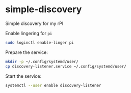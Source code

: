 # simple-discovery
Simple discovery for my rPI

Enable lingering for `pi`

```bash
sudo loginctl enable-linger pi
```
Prepare the service:

```bash
mkdir -p ~/.config/systemd/user/
cp discovery-listener.service ~/.config/systemd/user/
```

Start the service:
```bash
systemctl --user enable discovery-listener
```

